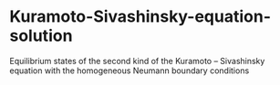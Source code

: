 # Kuramoto-Sivashinsky-equation-solution
Equilibrium states of the second kind of the Kuramoto – Sivashinsky equation with the homogeneous Neumann boundary conditions
